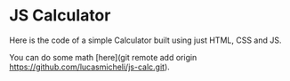 # JS Calculator

Here is the code of a simple Calculator built using just HTML, CSS and JS.

You can do some math [here](git remote add origin https://github.com/lucasmicheli/js-calc.git).